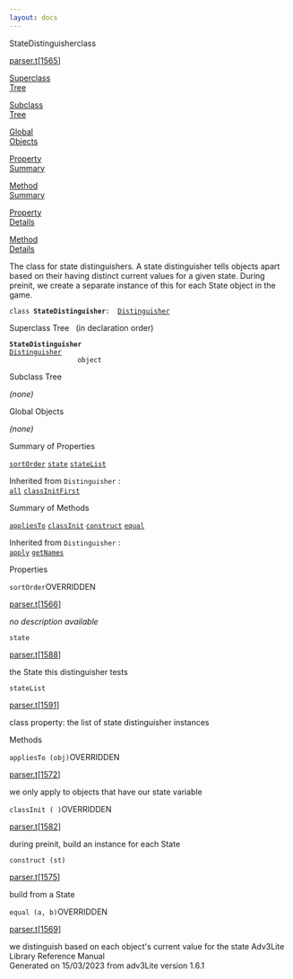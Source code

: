 ```yaml
---
layout: docs
---
```

<span class="title">StateDistinguisher</span><span class="type">class</span>

[parser.t](../file/parser.t.html)\[[1565](../source/parser.t.html#1565)\]

[Superclass  
Tree](#_SuperClassTree_)

[Subclass  
Tree](#_SubClassTree_)

[Global  
Objects](#_ObjectSummary_)

[Property  
Summary](#_PropSummary_)

[Method  
Summary](#_MethodSummary_)

[Property  
Details](#_Properties_)

[Method  
Details](#_Methods_)



The class for state distinguishers. A state distinguisher tells objects
apart based on their having distinct current values for a given state.
During preinit, we create a separate instance of this for each State
object in the game.

`class `**`StateDistinguisher`**` :   `[`Distinguisher`](../object/Distinguisher.html)



<span id="_SuperClassTree_"></span>



<span class="hdln">Superclass Tree</span>   (in declaration order)



**`StateDistinguisher`**  
[`Distinguisher`](../object/Distinguisher.html)  
`                 object`  
<span id="_SubClassTree_"></span>



<span class="hdln">Subclass Tree</span>  



*(none)* <span id="_ObjectSummary_"></span>



<span class="hdln">Global Objects</span>  



*(none)* <span id="_PropSummary_"></span>



<span class="hdln">Summary of Properties</span>  



[`sortOrder`](#sortOrder) [`state`](#state) [`stateList`](#stateList)

Inherited from `Distinguisher` :  
[`all`](../object/Distinguisher.html#all) [`classInitFirst`](../object/Distinguisher.html#classInitFirst)

<span id="_MethodSummary_"></span>



<span class="hdln">Summary of Methods</span>  



[`appliesTo`](#appliesTo) [`classInit`](#classInit) [`construct`](#construct) [`equal`](#equal)

Inherited from `Distinguisher` :  
[`apply`](../object/Distinguisher.html#apply) [`getNames`](../object/Distinguisher.html#getNames)

<span id="_Properties_"></span>



<span class="hdln">Properties</span>  



<span id="sortOrder"></span>

`sortOrder`<span class="rem">OVERRIDDEN</span>

[parser.t](../file/parser.t.html)\[[1566](../source/parser.t.html#1566)\]



*no description available*



<span id="state"></span>

`state`

[parser.t](../file/parser.t.html)\[[1588](../source/parser.t.html#1588)\]



the State this distinguisher tests



<span id="stateList"></span>

`stateList`

[parser.t](../file/parser.t.html)\[[1591](../source/parser.t.html#1591)\]



class property: the list of state distinguisher instances



<span id="_Methods_"></span>



<span class="hdln">Methods</span>  



<span id="appliesTo"></span>

`appliesTo (obj)`<span class="rem">OVERRIDDEN</span>

[parser.t](../file/parser.t.html)\[[1572](../source/parser.t.html#1572)\]



we only apply to objects that have our state variable



<span id="classInit"></span>

`classInit ( )`<span class="rem">OVERRIDDEN</span>

[parser.t](../file/parser.t.html)\[[1582](../source/parser.t.html#1582)\]



during preinit, build an instance for each State



<span id="construct"></span>

`construct (st)`

[parser.t](../file/parser.t.html)\[[1575](../source/parser.t.html#1575)\]



build from a State



<span id="equal"></span>

`equal (a, b)`<span class="rem">OVERRIDDEN</span>

[parser.t](../file/parser.t.html)\[[1569](../source/parser.t.html#1569)\]



we distinguish based on each object's current value for the state
Adv3Lite Library Reference Manual  
Generated on 15/03/2023 from adv3Lite version 1.6.1


